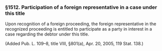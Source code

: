 ### §1512. Participation of a foreign representative in a case under this title ###

Upon recognition of a foreign proceeding, the foreign representative in the recognized proceeding is entitled to participate as a party in interest in a case regarding the debtor under this title.

(Added Pub. L. 109–8, title VIII, §801(a), Apr. 20, 2005, 119 Stat. 138.)